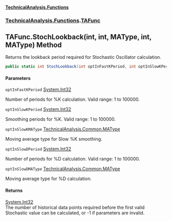 #### [TechnicalAnalysis\.Functions](Atypical.TechnicalAnalysis.Functions.md 'Atypical\.TechnicalAnalysis\.Functions')
### [TechnicalAnalysis\.Functions](Atypical.TechnicalAnalysis.Functions.md#TechnicalAnalysis.Functions 'TechnicalAnalysis\.Functions').[TAFunc](TAFunc.md 'TechnicalAnalysis\.Functions\.TAFunc')

## TAFunc\.StochLookback\(int, int, MAType, int, MAType\) Method

Returns the lookback period required for Stochastic Oscillator calculation\.

```csharp
public static int StochLookback(int optInFastKPeriod, int optInSlowKPeriod, TechnicalAnalysis.Common.MAType optInSlowKMAType, int optInSlowDPeriod, TechnicalAnalysis.Common.MAType optInSlowDMAType);
```
#### Parameters

<a name='TechnicalAnalysis.Functions.TAFunc.StochLookback(int,int,TechnicalAnalysis.Common.MAType,int,TechnicalAnalysis.Common.MAType).optInFastKPeriod'></a>

`optInFastKPeriod` [System\.Int32](https://docs.microsoft.com/en-us/dotnet/api/System.Int32 'System\.Int32')

Number of periods for %K calculation\. Valid range: 1 to 100000\.

<a name='TechnicalAnalysis.Functions.TAFunc.StochLookback(int,int,TechnicalAnalysis.Common.MAType,int,TechnicalAnalysis.Common.MAType).optInSlowKPeriod'></a>

`optInSlowKPeriod` [System\.Int32](https://docs.microsoft.com/en-us/dotnet/api/System.Int32 'System\.Int32')

Smoothing periods for %K\. Valid range: 1 to 100000\.

<a name='TechnicalAnalysis.Functions.TAFunc.StochLookback(int,int,TechnicalAnalysis.Common.MAType,int,TechnicalAnalysis.Common.MAType).optInSlowKMAType'></a>

`optInSlowKMAType` [TechnicalAnalysis\.Common\.MAType](https://docs.microsoft.com/en-us/dotnet/api/TechnicalAnalysis.Common.MAType 'TechnicalAnalysis\.Common\.MAType')

Moving average type for Slow %K smoothing\.

<a name='TechnicalAnalysis.Functions.TAFunc.StochLookback(int,int,TechnicalAnalysis.Common.MAType,int,TechnicalAnalysis.Common.MAType).optInSlowDPeriod'></a>

`optInSlowDPeriod` [System\.Int32](https://docs.microsoft.com/en-us/dotnet/api/System.Int32 'System\.Int32')

Number of periods for %D calculation\. Valid range: 1 to 100000\.

<a name='TechnicalAnalysis.Functions.TAFunc.StochLookback(int,int,TechnicalAnalysis.Common.MAType,int,TechnicalAnalysis.Common.MAType).optInSlowDMAType'></a>

`optInSlowDMAType` [TechnicalAnalysis\.Common\.MAType](https://docs.microsoft.com/en-us/dotnet/api/TechnicalAnalysis.Common.MAType 'TechnicalAnalysis\.Common\.MAType')

Moving average type for %D calculation\.

#### Returns
[System\.Int32](https://docs.microsoft.com/en-us/dotnet/api/System.Int32 'System\.Int32')  
The number of historical data points required before the first valid Stochastic value can be calculated, or \-1 if parameters are invalid\.